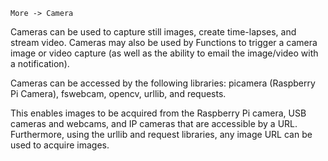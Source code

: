 `More -> Camera`

Cameras can be used to capture still images, create time-lapses, and stream video. Cameras may also be used by Functions to trigger a camera image or video capture (as well as the ability to email the image/video with a notification).

Cameras can be accessed by the following libraries: picamera (Raspberry Pi Camera), fswebcam, opencv, urllib, and requests.

This enables images to be acquired from the Raspberry Pi camera, USB cameras and webcams, and IP cameras that are accessible by a URL. Furthermore, using the urllib and request libraries, any image URL can be used to acquire images.